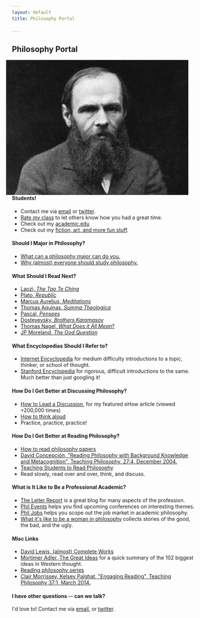 ```yaml
---
layout: default
title: Philosophy Portal

--- 
```


## Philosophy Portal ##

<img src="/img/fyodor.jpeg" alt="Dosteyevsky" align="right" hspace="20">

#### Students! ####
- Contact me via [email](keith.buhler@uky.edu) or [twitter](https://twitter.com/Keith_Buhler). 
- [Rate my class](http://www.ratemyprofessors.com/ShowRatingsjsp?tid=1822771) to let others know how you had a great time.
- Check out my [academic.edu](https://uky.academia.edu/KeithBuhler)
- Check out my [fiction, art, and more fun stuff](/fun/).

#### Should I Major in Philosophy? ####
* [What can a philosophy major can do you.](/philo/major)
* [Why (almost) everyone should study philosophy.](http://www.whystudyphilosophy.com)

#### What Should I Read Next?  ####
* [Laozi, *The Tao Te Ching*](http://www.sacred-texts.com/tao/taote.htm)
* [Plato, *Republic*](http://www.perseus.tufts.edu/hopper/text?doc=Perseus:text:1999.01.0168)
* [Marcus Aurelius, *Meditations*](http://classics.mit.edu/Antoninus/meditations.1.one.html)
* [Thomas Aquinas, *Summa Theologica*](http://www.newadvent.org/summa/)
* [Pascal, *Pensees*](http://www.ccel.org/ccel/pascal/pensees.ii.html)
* [Dosteyevsky, *Brothers Karamasov*](http://www.gutenberg.org/files/28054/28054-h/28054-h.html)
* [Thomas Nagel, *What Does it All Mean*?](http://sjmse-library.sch.ng/E-Books%20Phil/WHAT%20DOES%20IT%20ALL%20MEAN_.pdf)
* [JP Moreland, *The God Question*](https://books.google.com/books?id=o7dGOrvdojUC&pg=PA4&lpg=PA4&dq=the+god+question+moreland&source=bl&ots=wraAQEf13U&sig=U3Ci1yLS92sc7YoM1gCWIgNVKTA&hl=en&sa=X&ved=0ahUKEwj-k_X1jP_JAhVGy2MKHU6bBiMQ6AEISzAG#v=onepage&q=the%20god%20question%20moreland&f=false)

#### What Encyclopedias Should I Refer to? ####
* [Internet Encyclopedia](http://www.iep.utm.edu/) for medium difficulty introductions to a topic, thinker, or school of thought.
* [Stanford Encyclopedia](http://plato.stanford.edu/) for rigorous, difficult introductions to the same. Much better than just googling it!


#### How Do I Get Better at Discussing Philosophy? ####
* [How to Lead a Discussion](http://www.wikihow.com/Lead-a-Discussion), for  my featured eHow article (viewed +200,000 times)
* [How to think aloud](http://www.elon.edu/docs/e-web/academics/teaching/tlconference/Making%20Thinking%20Manifest%20Through%20Think%20Alouds.pdf)
* Practice, practice, practice!   

#### How Do I Get Better at Reading Philosophy? 
* [How to read philosophy papers](https://sites.google.com/a/wellesley.edu/pinkguidetophilosophy/how-to-read)
* [David Concepción, "Reading Philosophy with Background Knowledge and Metacognition", Teaching Philosophy, 27:4, December 2004.](http://writing.dawsoncollege.qc.ca/wp-content/uploads/2011/09/Reading-Philosophy-Concepcion-2004.pdf)
* [Teaching Students to Read Philosophy](http://www.pdcnet.org/collection/show?id=teachphil_2004_0027_0004_0351_0368&file_type=pdf)
* Read slowly, read over and over, think, and discuss.


#### What is It Like to Be a Professional Academic?
* [The Leiter Report](http://www.leiterreport.com) is a great blog for many aspects of the profession.
* [Phil Events](http://philevents.org/) helps you find upcoming conferences on interesting themes.
* [Phil Jobs](http://philjobs.org/) helps you scope out the job market in academic philosophy.
* [What it's like to be a woman in philosophy](https://beingawomaninphilosophy.wordpress.com/) collects stories of the good, the bad, and the ugly. 

#### Misc Links
* [David Lewis, (almost) Complete Works](http://www.andrewmbailey.com/dkl/)
* [Mortimer Adler, The Great Ideas](http://www.thegreatideas.org/greatideas1.html) for a quick summary of the 102 biggest ideas in Western thought. 
* [Reading philosophy series](http://www.wiley.com/WileyCDA/Section/id-404050.html)
* [Clair Morrissey, Kelsey Palghat, "Engaging Reading", Teaching Philosophy 37:1, March 2014.](http://works.bepress.com/clair_morrissey/4/)

#### I have other questions -- can we talk? ####

I'd love to! Contact me via [email](keith.buhler@uky.edu), or [twitter](https://twitter.com/Keith_Buhler). 
